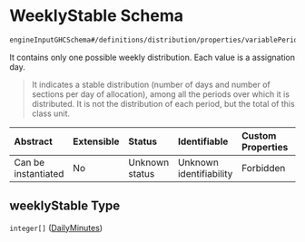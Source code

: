 # WeeklyStable Schema

```txt
engineInputGHCSchema#/definitions/distribution/properties/variablePeriods/properties/weeklyStable
```

It contains only one possible weekly distribution. Each value is a assignation day.

> It indicates a stable distribution (number of days and number of sections per day of allocation), among all the periods over which it is distributed. It is not the distribution of each period, but the total of this class unit.

| Abstract            | Extensible | Status         | Identifiable            | Custom Properties | Additional Properties | Access Restrictions | Defined In                                                        |
| :------------------ | :--------- | :------------- | :---------------------- | :---------------- | :-------------------- | :------------------ | :---------------------------------------------------------------- |
| Can be instantiated | No         | Unknown status | Unknown identifiability | Forbidden         | Allowed               | none                | [ghc.schema.json*](../out/ghc.schema.json "open original schema") |

## weeklyStable Type

`integer[]` ([DailyMinutes](ghc-definitions-weeklystable-dailyminutes.md))
